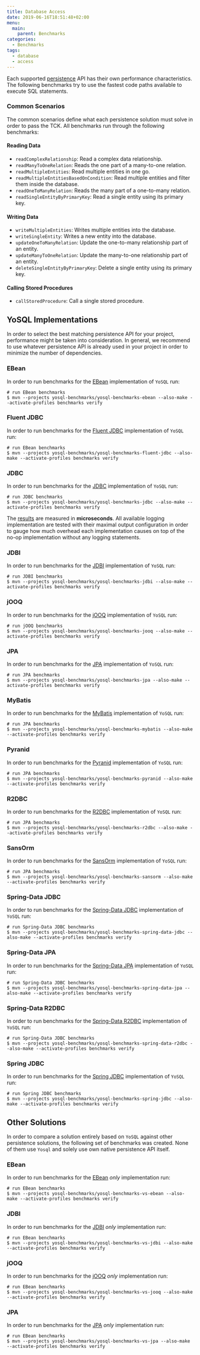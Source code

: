 ```yaml
---
title: Database Access
date: 2019-06-16T18:51:48+02:00
menu:
  main:
    parent: Benchmarks
categories:
  - Benchmarks 
tags:
  - database
  - access
---
```


Each supported [persistence](/persistence/) API has their own performance characteristics. The following benchmarks try to use the fastest code paths available to execute SQL statements.

### Common Scenarios

The common scenarios define what each persistence solution must solve in order to pass the TCK. All benchmarks run through the following benchmarks:

#### Reading Data

- `readComplexRelationship`: Read a complex data relationship.
- `readManyToOneRelation`: Reads the one part of a many-to-one relation.
- `readMultipleEntities`: Read multiple entities in one go.
- `readMultipleEntitiesBasedOnCondition`: Read multiple entities and filter them inside the database.
- `readOneToManyRelation`: Reads the many part of a one-to-many relation.
- `readSingleEntityByPrimaryKey`: Read a single entity using its primary key.

#### Writing Data

- `writeMultipleEntities`: Writes multiple entities into the database.
- `writeSingleEntity`: Writes a new entity into the database.
- `updateOneToManyRelation`: Update the one-to-many relationship part of an entity.
- `updateManyToOneRelation`: Update the many-to-one relationship part of an entity.
- `deleteSingleEntityByPrimaryKey`: Delete a single entity using its primary key.

#### Calling Stored Procedures

- `callStoredProcedure`: Call a single stored procedure.

## YoSQL Implementations

In order to select the best matching persistence API for your project, performance might be taken into consideration. In general, we recommend to use whatever persistence API is already used in your project in order to minimize the number of dependencies.

### EBean

In order to run benchmarks for the  [EBean](/persistence/ebean/) implementation of `YoSQL` run:

```shell
# run EBean benchmarks
$ mvn --projects yosql-benchmarks/yosql-benchmarks-ebean --also-make --activate-profiles benchmarks verify
```

### Fluent JDBC

In order to run benchmarks for the  [Fluent JDBC](/persistence/fluent-jdbc/) implementation of `YoSQL` run:

```shell
# run EBean benchmarks
$ mvn --projects yosql-benchmarks/yosql-benchmarks-fluent-jdbc --also-make --activate-profiles benchmarks verify
```

### JDBC

In order to run benchmarks for the  [JDBC](/persistence/jdbc/) implementation of `YoSQL` run:

```shell
# run JDBC benchmarks
$ mvn --projects yosql-benchmarks/yosql-benchmarks-jdbc --also-make --activate-profiles benchmarks verify
```
The [results](https://jmh.morethan.io/?sources=https://yosql.projects.metio.wtf/benchmarks/2021/yosql-benchmarks-jdbc.json,https://yosql.projects.metio.wtf/benchmarks/current/yosql-benchmarks-jdbc.json) are measured in **microseconds**. All available logging implementation are tested with their maximal output configuration in order to gauge how much overhead each implementation causes on top of the no-op implementation without any logging statements.

### JDBI

In order to run benchmarks for the  [JDBI](/persistence/jdbi/) implementation of `YoSQL` run:

```shell
# run JDBI benchmarks
$ mvn --projects yosql-benchmarks/yosql-benchmarks-jdbi --also-make --activate-profiles benchmarks verify
```

### jOOQ

In order to run benchmarks for the  [jOOQ](/persistence/jooq/) implementation of `YoSQL` run:

```shell
# run jOOQ benchmarks
$ mvn --projects yosql-benchmarks/yosql-benchmarks-jooq --also-make --activate-profiles benchmarks verify
```

### JPA

In order to run benchmarks for the  [JPA](/persistence/jpa/) implementation of `YoSQL` run:

```shell
# run JPA benchmarks
$ mvn --projects yosql-benchmarks/yosql-benchmarks-jpa --also-make --activate-profiles benchmarks verify
```

### MyBatis

In order to run benchmarks for the  [MyBatis](/persistence/mybatis/) implementation of `YoSQL` run:

```shell
# run JPA benchmarks
$ mvn --projects yosql-benchmarks/yosql-benchmarks-mybatis --also-make --activate-profiles benchmarks verify
```

### Pyranid

In order to run benchmarks for the  [Pyranid](/persistence/pyranid/) implementation of `YoSQL` run:

```shell
# run JPA benchmarks
$ mvn --projects yosql-benchmarks/yosql-benchmarks-pyranid --also-make --activate-profiles benchmarks verify
```

### R2DBC

In order to run benchmarks for the  [R2DBC](/persistence/r2dbc/) implementation of `YoSQL` run:

```shell
# run JPA benchmarks
$ mvn --projects yosql-benchmarks/yosql-benchmarks-r2dbc --also-make --activate-profiles benchmarks verify
```

### SansOrm

In order to run benchmarks for the  [SansOrm](/persistence/sansorm/) implementation of `YoSQL` run:

```shell
# run JPA benchmarks
$ mvn --projects yosql-benchmarks/yosql-benchmarks-sansorm --also-make --activate-profiles benchmarks verify
```

### Spring-Data JDBC

In order to run benchmarks for the  [Spring-Data JDBC](/persistence/spring-data-jdbc/) implementation of `YoSQL` run:

```shell
# run Spring-Data JDBC benchmarks
$ mvn --projects yosql-benchmarks/yosql-benchmarks-spring-data-jdbc --also-make --activate-profiles benchmarks verify
```

### Spring-Data JPA

In order to run benchmarks for the  [Spring-Data JPA](/persistence/spring-data-jpa/) implementation of `YoSQL` run:

```shell
# run Spring-Data JDBC benchmarks
$ mvn --projects yosql-benchmarks/yosql-benchmarks-spring-data-jpa --also-make --activate-profiles benchmarks verify
```

### Spring-Data R2DBC

In order to run benchmarks for the  [Spring-Data R2DBC](/persistence/spring-data-r2dbc/) implementation of `YoSQL` run:

```shell
# run Spring-Data JDBC benchmarks
$ mvn --projects yosql-benchmarks/yosql-benchmarks-spring-data-r2dbc --also-make --activate-profiles benchmarks verify
```

### Spring JDBC

In order to run benchmarks for the  [Spring JDBC](/persistence/spring-jdbc/) implementation of `YoSQL` run:

```shell
# run Spring JDBC benchmarks
$ mvn --projects yosql-benchmarks/yosql-benchmarks-spring-jdbc --also-make --activate-profiles benchmarks verify
```

## Other Solutions

In order to compare a solution entirely based on `YoSQL` against other persistence solutions, the following set of benchmarks was created. None of them use `Yosql` and solely use own native persistence API itself.

### EBean

In order to run benchmarks for the  [EBean](/persistence/ebean/) *only* implementation run:

```shell
# run EBean benchmarks
$ mvn --projects yosql-benchmarks/yosql-benchmarks-vs-ebean --also-make --activate-profiles benchmarks verify
```

### JDBI

In order to run benchmarks for the  [JDBI](/persistence/jdbi/) *only* implementation run:

```shell
# run EBean benchmarks
$ mvn --projects yosql-benchmarks/yosql-benchmarks-vs-jdbi --also-make --activate-profiles benchmarks verify
```

### jOOQ

In order to run benchmarks for the  [jOOQ](/persistence/jooq/) *only* implementation run:

```shell
# run EBean benchmarks
$ mvn --projects yosql-benchmarks/yosql-benchmarks-vs-jooq --also-make --activate-profiles benchmarks verify
```

### JPA

In order to run benchmarks for the  [JPA](/persistence/jpa/) *only* implementation run:

```shell
# run EBean benchmarks
$ mvn --projects yosql-benchmarks/yosql-benchmarks-vs-jpa --also-make --activate-profiles benchmarks verify
```
